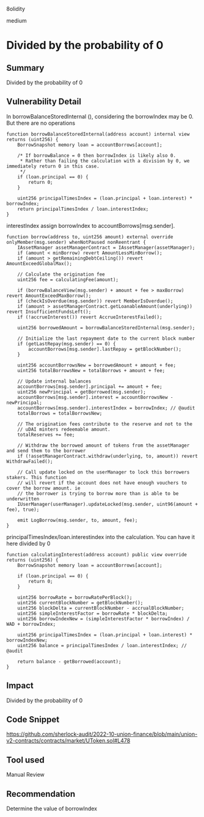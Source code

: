 8olidity

medium

# Divided by the probability of 0

## Summary
Divided by the probability of 0
## Vulnerability Detail
In borrowBalanceStoredInternal (), considering the borrowIndex may be 0. But there are no operations
```solidity
function borrowBalanceStoredInternal(address account) internal view returns (uint256) {
    BorrowSnapshot memory loan = accountBorrows[account];

    /* If borrowBalance = 0 then borrowIndex is likely also 0.
     * Rather than failing the calculation with a division by 0, we immediately return 0 in this case.
     */
    if (loan.principal == 0) {
        return 0;
    }

    uint256 principalTimesIndex = (loan.principal + loan.interest) * borrowIndex;
    return principalTimesIndex / loan.interestIndex;
}
```
interestIndex assign borrowIndex to accountBorrows[msg.sender].
```solidity
function borrow(address to, uint256 amount) external override onlyMember(msg.sender) whenNotPaused nonReentrant {
    IAssetManager assetManagerContract = IAssetManager(assetManager);
    if (amount < minBorrow) revert AmountLessMinBorrow();
    if (amount > getRemainingDebtCeiling()) revert AmountExceedGlobalMax();

    // Calculate the origination fee
    uint256 fee = calculatingFee(amount);

    if (borrowBalanceView(msg.sender) + amount + fee > maxBorrow) revert AmountExceedMaxBorrow();
    if (checkIsOverdue(msg.sender)) revert MemberIsOverdue();
    if (amount > assetManagerContract.getLoanableAmount(underlying)) revert InsufficientFundsLeft();
    if (!accrueInterest()) revert AccrueInterestFailed();

    uint256 borrowedAmount = borrowBalanceStoredInternal(msg.sender);

    // Initialize the last repayment date to the current block number
    if (getLastRepay(msg.sender) == 0) {
        accountBorrows[msg.sender].lastRepay = getBlockNumber();
    }

    uint256 accountBorrowsNew = borrowedAmount + amount + fee;
    uint256 totalBorrowsNew = totalBorrows + amount + fee;

    // Update internal balances
    accountBorrows[msg.sender].principal += amount + fee;
    uint256 newPrincipal = getBorrowed(msg.sender);
    accountBorrows[msg.sender].interest = accountBorrowsNew - newPrincipal;
    accountBorrows[msg.sender].interestIndex = borrowIndex; // @audit  
    totalBorrows = totalBorrowsNew;

    // The origination fees contribute to the reserve and not to the
    // uDAI minters redeemable amount.
    totalReserves += fee;

    // Withdraw the borrowed amount of tokens from the assetManager and send them to the borrower
    if (!assetManagerContract.withdraw(underlying, to, amount)) revert WithdrawFailed();

    // Call update locked on the userManager to lock this borrowers stakers. This function
    // will revert if the account does not have enough vouchers to cover the borrow amount. ie
    // the borrower is trying to borrow more than is able to be underwritten
    IUserManager(userManager).updateLocked(msg.sender, uint96(amount + fee), true);

    emit LogBorrow(msg.sender, to, amount, fee);
}
```
principalTimesIndex/loan.interestindex into the calculation. You can have it here divided by 0
```solidity
function calculatingInterest(address account) public view override returns (uint256) {
    BorrowSnapshot memory loan = accountBorrows[account];

    if (loan.principal == 0) {
        return 0;
    }

    uint256 borrowRate = borrowRatePerBlock();
    uint256 currentBlockNumber = getBlockNumber();
    uint256 blockDelta = currentBlockNumber - accrualBlockNumber;
    uint256 simpleInterestFactor = borrowRate * blockDelta;
    uint256 borrowIndexNew = (simpleInterestFactor * borrowIndex) / WAD + borrowIndex;

    uint256 principalTimesIndex = (loan.principal + loan.interest) * borrowIndexNew;
    uint256 balance = principalTimesIndex / loan.interestIndex; // @audit  

    return balance - getBorrowed(account);
}
```
## Impact
Divided by the probability of 0
## Code Snippet
https://github.com/sherlock-audit/2022-10-union-finance/blob/main/union-v2-contracts/contracts/market/UToken.sol#L478
## Tool used

Manual Review

## Recommendation
Determine the value of borrowIndex